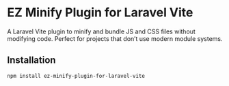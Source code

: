 # EZ Minify Plugin for Laravel Vite

A Laravel Vite plugin to minify and bundle JS and CSS files without modifying code. Perfect for projects that don’t use modern module systems.

## Installation

```bash
npm install ez-minify-plugin-for-laravel-vite
